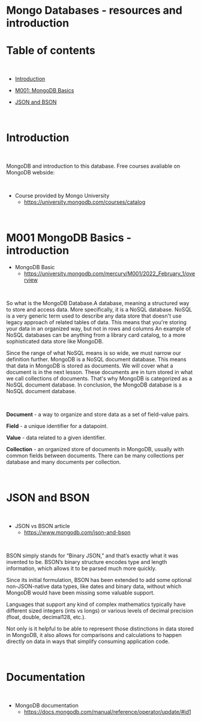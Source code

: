 # Mongo Databases - resources and introduction

# Table of contents

<p>&nbsp;</p>

- [Introduction](#Introduction)

- [M001: MongoDB Basics](#M001-MongoDB-Basics)

- [JSON and BSON](#JSON-and-BSON)

<p>&nbsp;</p>


# Introduction

<p>&nbsp;</p>

MongoDB and introduction to this database. Free courses avaliable on MongoDB webside: 

<p>&nbsp;</p>

- Course provided by Mongo University
    - https://university.mongodb.com/courses/catalog

<p>&nbsp;</p>

# M001 MongoDB Basics - introduction

- MongoDB Basic
    - https://university.mongodb.com/mercury/M001/2022_February_1/overview

<p>&nbsp;</p>

So what is the MongoDB Database.A database, meaning a structured way to store and access data. More specifically, it is a NoSQL database. NoSQL is a very generic term used to describe any data store that doesn't use legacy approach of related tables of data. This means that you're storing your data in an organized way, but not in rows and columns An example of NoSQL databases can be anything from a library card catalog, to a more sophisticated data store like MongoDB.

Since the range of what NoSQL means is so wide, we must narrow our definition further. MongoDB is a NoSQL document database. This means that data in MongoDB is stored as documents. We will cover what a document is in the next lesson. These documents are in turn stored in what we call collections of documents. That's why MongoDB is categorized as a NoSQL document database. In conclusion, the MongoDB database is a NoSQL document database.

<p>&nbsp;</p>


**Document** - a way to organize and store data as a set of field-value pairs.

**Field** - a unique identifier for a datapoint.

**Value** - data related to a given identifier.

**Collection** - an organized store of documents in MongoDB, usually with common fields between documents. There can be many collections per database and many documents per collection.


<p>&nbsp;</p>

# JSON and BSON

<p>&nbsp;</p>

- JSON vs BSON article
    - https://www.mongodb.com/json-and-bson

<p>&nbsp;</p>

BSON simply stands for “Binary JSON,” and that’s exactly what it was invented to be. BSON’s binary structure encodes type and length information, which allows it to be parsed much more quickly.

Since its initial formulation, BSON has been extended to add some optional non-JSON-native data types, like dates and binary data, without which MongoDB would have been missing some valuable support.

Languages that support any kind of complex mathematics typically have different sized integers (ints vs longs) or various levels of decimal precision (float, double, decimal128, etc.).

Not only is it helpful to be able to represent those distinctions in data stored in MongoDB, it also allows for comparisons and calculations to happen directly on data in ways that simplify consuming application code.

<p>&nbsp;</p>

# Documentation

<p>&nbsp;</p>

- MongoDB documentation
    - https://docs.mongodb.com/manual/reference/operator/update/#id1



